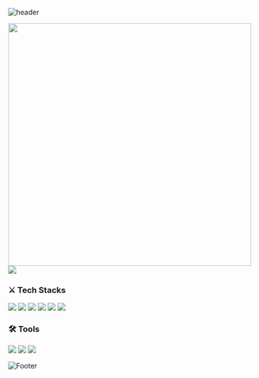 <!--
**HyangKeunChoi/HyangKeunChoi** is a ✨ _special_ ✨ repository because its `README.md` (this file) appears on your GitHub profile.

Here are some ideas to get you started:

- 🔭 I’m currently working on ...
- 🌱 I’m currently learning ...
- 👯 I’m looking to collaborate on ...
- 🤔 I’m looking for help with ...
- 💬 Ask me about ...
- 📫 How to reach me: ...
- 😄 Pronouns: ...
- ⚡ Fun fact: ...
-->
 
<!--
[![Anurag's GitHub stats](https://github-readme-stats.vercel.app/api?username=hyangkeunchoi&theme=onedark&hide=stars)](https://github.com/anuraghazra/github-readme-stats)
[![Top Langs](https://github-readme-stats.vercel.app/api/top-langs/?username=HyangKeunChoi)](https://github.com/HyangKeunChoi/github-readme-stats)
-->

![header](https://capsule-render.vercel.app/api?type=waving&color=D2B48C&height=150&section=header&text=Welcome%20to%20Hello%20world%20👋&fontSize=45&descSize=22rotate=-30&animation=fadeIn&fontAlignY=40)

<p>
 <img src="https://github-readme-stats.vercel.app/api?username=hyangkeunchoi&theme=onedark&hide=stars&line_height=24" style="width: 492px">
 <img src="https://github-readme-stats.vercel.app/api/top-langs/?username=HyangKeunChoi&layout=compact&langs_count=6">
</p>

###  ⚔ Tech Stacks
<div align="left">
 <img src="https://img.shields.io/badge/kotlin-%237F52FF.svg?style=for-the-badge&logo=kotlin&logoColor=white">
 <img src="https://img.shields.io/badge/java-007396?style=for-the-badge&logo=java&logoColor=white">
 <img src="https://img.shields.io/badge/springboot-6DB33F?style=for-the-badge&logo=springboot&logoColor=white">
 <img src="https://img.shields.io/badge/Javascript-F7DF1E?style=for-the-badge&logo=JavaScript&logoColor=white">
 <img src="https://img.shields.io/badge/mysql-4479A1?style=for-the-badge&logo=mysql&logoColor=white">
 <img src="https://img.shields.io/badge/github-181717?style=for-the-badge&logo=github&logoColor=white">
 
</div>

### 🛠 Tools
<div align="left">
 <img src="https://img.shields.io/badge/IntelliJ IDEA-000000?style=for-the-badge&logo=IntelliJ IDEA&logoColor=white">
 <img src="https://img.shields.io/badge/Visual Studio Code-007ACC?style=for-the-badge&logo=Visual Studio Code&logoColor=white">
 <img src="https://img.shields.io/badge/Eclipse IDE-2C2255?style=for-the-badge&logo=Eclipse IDE&logoColor=white"> 
</div>

![Footer](https://capsule-render.vercel.app/api?type=waving&color=D2B48C&height=150&section=header&fontSize=45&descSize=22rotate=-30&animation=fadeIn&fontAlignY=40)

